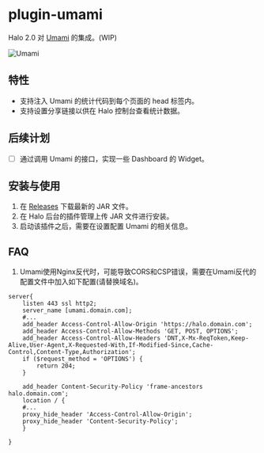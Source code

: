 # plugin-umami

Halo 2.0 对 [Umami](https://github.com/umami-software/umami) 的集成。(WIP)

![Umami](./screenshots//umami.png)

## 特性

- 支持注入 Umami 的统计代码到每个页面的 head 标签内。
- 支持设置分享链接以供在 Halo 控制台查看统计数据。

## 后续计划

- [ ] 通过调用 Umami 的接口，实现一些 Dashboard 的 Widget。

## 安装与使用

1. 在 [Releases](https://github.com/halo-sigs/plugin-umami/releases) 下载最新的 JAR 文件。
2. 在 Halo 后台的插件管理上传 JAR 文件进行安装。
3. 启动该插件之后，需要在设置配置 Umami 的相关信息。


## FAQ

1. Umami使用Nginx反代时，可能导致CORS和CSP错误，需要在Umami反代的配置文件中加入如下配置(请替换域名)。
```
server{
    listen 443 ssl http2;
    server_name [umami.domain.com];
    #...
    add_header Access-Control-Allow-Origin 'https://halo.domain.com';
    add_header Access-Control-Allow-Methods 'GET, POST, OPTIONS';
    add_header Access-Control-Allow-Headers 'DNT,X-Mx-ReqToken,Keep-Alive,User-Agent,X-Requested-With,If-Modified-Since,Cache-Control,Content-Type,Authorization';
    if ($request_method = 'OPTIONS') {
        return 204;
    }

    add_header Content-Security-Policy 'frame-ancestors halo.domain.com';
    location / {
    #...
    proxy_hide_header 'Access-Control-Allow-Origin';
    proxy_hide_header 'Content-Security-Policy';
    }

}
```
